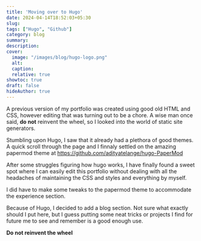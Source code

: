 ```yaml
---
title: 'Moving over to Hugo'
date: 2024-04-14T18:52:03+05:30
slug:
tags: ["Hugo", "Github"]
category: blog 
summary:
description: 
cover:
  image: "/images/blog/hugo-logo.png"
  alt:
  caption: 
  relative: true
showtoc: true
draft: false
hideAuthor: true
---
```


A previous version of my portfolio was created using good old HTML and CSS, however editing that was turning out to be a chore. A wise man once said, **do not** reinvent the wheel, so I looked into the world of static site generators.

Stumbling upon Hugo, I saw that it already had a plethora of good themes. A quick scroll through the page and I finnaly settled on the amazing papermod theme at https://github.com/adityatelange/hugo-PaperMod

After some struggles figuring how hugo works, I have finally found a sweet spot where I can easily edit this portfolio without dealing with all the headaches of maintaining the CSS and styles and everything by myself.

I did have to make some tweaks to the papermod theme to accommodate the experience section.

Because of Hugo, I decided to add a blog section. Not sure what exactly should I put here, but I guess putting some neat tricks or projects I find for future me to see and remember is a good enough use.

**Do not reinvent the wheel**